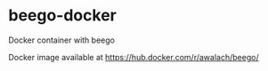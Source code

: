 # beego-docker
Docker container with beego

Docker image available at https://hub.docker.com/r/awalach/beego/
